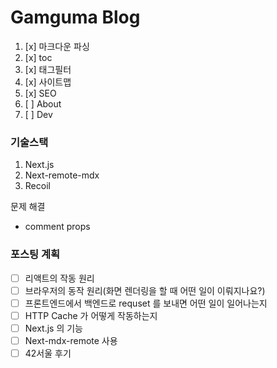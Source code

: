 # Gamguma Blog

1. [x] 마크다운 파싱
2. [x] toc
3. [x] 태그필터
4. [x] 사이트맵
5. [x] SEO
6. [ ] About
7. [ ] Dev

### 기술스택

1. Next.js
2. Next-remote-mdx
3. Recoil

문제 해결

- comment props

### 포스팅 계획

- [ ] 리액트의 작동 원리
- [ ] 브라우저의 동작 원리(화면 렌더링을 할 때 어떤 일이 이뤄지나요?)
- [ ] 프론트엔드에서 백엔드로 requset 를 보내면 어떤 일이 일어나는지
- [ ] HTTP Cache 가 어떻게 작동하는지
- [ ] Next.js 의 기능
- [ ] Next-mdx-remote 사용
- [ ] 42서울 후기
